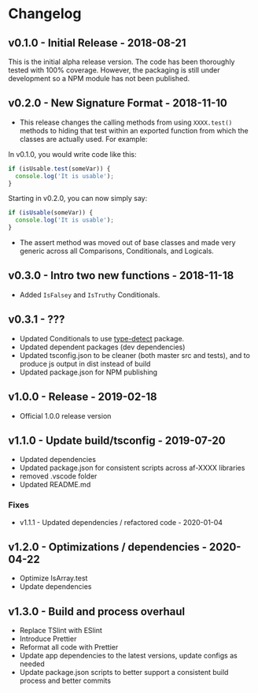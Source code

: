 # Changelog

## v0.1.0 - Initial Release - 2018-08-21

This is the initial alpha release version. The code has been thoroughly tested with 100% coverage. However, the packaging is still under development so a NPM module has not been published.

## v0.2.0 - New Signature Format - 2018-11-10

- This release changes the calling methods from using `XXXX.test()` methods to hiding that test within an exported function from which the classes are actually used. For example:

In v0.1.0, you would write code like this:

```javascript
if (isUsable.test(someVar)) {
  console.log('It is usable');
}
```

Starting in v0.2.0, you can now simply say:

```javascript
if (isUsable(someVar)) {
  console.log('It is usable');
}
```

- The assert method was moved out of base classes and made very generic across all Comparisons, Conditionals, and Logicals.

## v0.3.0 - Intro two new functions - 2018-11-18

- Added `IsFalsey` and `IsTruthy` Conditionals.

## v0.3.1 - ???

- Updated Conditionals to use [type-detect](https://github.com/chaijs/type-detect) package.
- Updated dependent packages (dev dependencies)
- Updated tsconfig.json to be cleaner (both master src and tests), and to produce js output in dist instead of build
- Updated package.json for NPM publishing

## v1.0.0 - Release - 2019-02-18

- Official 1.0.0 release version

## v1.1.0 - Update build/tsconfig - 2019-07-20

- Updated dependencies
- Updated package.json for consistent scripts across af-XXXX libraries
- removed .vscode folder
- Updated README.md

### Fixes

- v1.1.1 - Updated dependencies / refactored code - 2020-01-04

## v1.2.0 - Optimizations / dependencies - 2020-04-22

- Optimize IsArray.test
- Update dependencies

## v1.3.0 - Build and process overhaul

- Replace TSlint with ESlint
- Introduce Prettier
- Reformat all code with Prettier
- Update app dependencies to the latest versions, update configs as needed
- Update package.json scripts to better support a consistent build process and better commits
